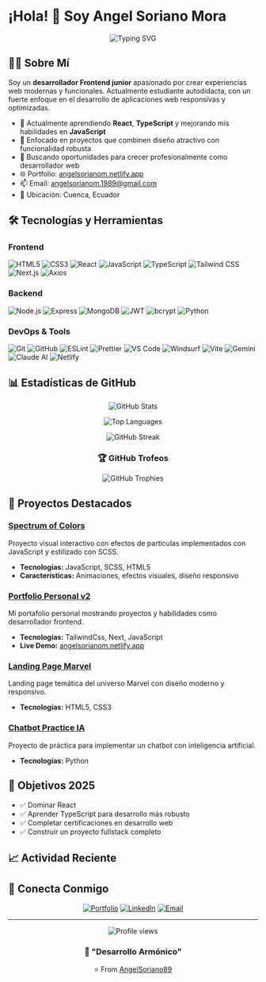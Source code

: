 # ¡Hola! 👋 Soy Angel Soriano Mora

<div align="center">
  <img src="https://readme-typing-svg.herokuapp.com?font=Fira+Code&pause=1000&color=2E9EF7&center=true&vCenter=true&width=435&lines=Frontend+Developer;Estudiante+Autodidacta;Apasionado+por+la+Tecnolog%C3%ADa" alt="Typing SVG" />
</div>

## 👨‍💻 Sobre Mí

Soy un **desarrollador Frontend junior** apasionado por crear experiencias web modernas y funcionales. Actualmente estudiante autodidacta, con un fuerte enfoque en el desarrollo de aplicaciones web responsivas y optimizadas.

- 🌱 Actualmente aprendiendo **React**, **TypeScript** y mejorando mis habilidades en **JavaScript**
- 🎯 Enfocado en proyectos que combinen diseño atractivo con funcionalidad robusta
- 💼 Buscando oportunidades para crecer profesionalmente como desarrollador web
- 🌐 Portfolio: [angelsorianom.netlify.app](https://angelsorianom.netlify.app/)
- 📫 Email: angelsorianom.1989@gmail.com
- 📍 Ubicación: Cuenca, Ecuador

## 🛠️ Tecnologías y Herramientas

### Frontend
![HTML5](https://img.shields.io/badge/HTML5-E34F26?style=for-the-badge&logo=html5&logoColor=white)
![CSS3](https://img.shields.io/badge/CSS3-1572B6?style=for-the-badge&logo=css3&logoColor=white)
![React](https://img.shields.io/badge/React-20232A?style=for-the-badge&logo=react&logoColor=61DAFB)
![JavaScript](https://img.shields.io/badge/JavaScript-F7DF1E?style=for-the-badge&logo=javascript&logoColor=black)
![TypeScript](https://img.shields.io/badge/TypeScript-007ACC?style=for-the-badge&logo=typescript&logoColor=white)
![Tailwind CSS](https://img.shields.io/badge/Tailwind_CSS-38B2AC?style=for-the-badge&logo=tailwind-css&logoColor=white)
![Next.js](https://img.shields.io/badge/Next.js-000000?style=for-the-badge&logo=next.js&logoColor=white)
![Axios](https://img.shields.io/badge/Axios-5A29E4?style=for-the-badge&logo=axios&logoColor=white)

### Backend
![Node.js](https://img.shields.io/badge/Node.js-339933?style=for-the-badge&logo=node.js&logoColor=white)
![Express](https://img.shields.io/badge/Express-000000?style=for-the-badge&logo=express&logoColor=white)
![MongoDB](https://img.shields.io/badge/MongoDB-47A248?style=for-the-badge&logo=mongodb&logoColor=white)
![JWT](https://img.shields.io/badge/JWT-000000?style=for-the-badge&logo=jsonwebtokens&logoColor=white)
![bcrypt](https://img.shields.io/badge/bcrypt-338062?style=for-the-badge&logo=letsencrypt&logoColor=white)
![Python](https://img.shields.io/badge/Python-3776AB?style=for-the-badge&logo=python&logoColor=white)

### DevOps & Tools
![Git](https://img.shields.io/badge/Git-F05032?style=for-the-badge&logo=git&logoColor=white)
![GitHub](https://img.shields.io/badge/GitHub-181717?style=for-the-badge&logo=github&logoColor=white)
![ESLint](https://img.shields.io/badge/ESLint-4B32C3?style=for-the-badge&logo=eslint&logoColor=white)
![Prettier](https://img.shields.io/badge/Prettier-F7B93E?style=for-the-badge&logo=prettier&logoColor=black)
![VS Code](https://img.shields.io/badge/VS_Code-007ACC?style=for-the-badge&logo=visual-studio-code&logoColor=white)
![Windsurf](https://img.shields.io/badge/Windsurf-00D4FF?style=for-the-badge&logo=safari&logoColor=white)
![Vite](https://img.shields.io/badge/Vite-646CFF?style=for-the-badge&logo=vite&logoColor=white)
![Gemini](https://img.shields.io/badge/Gemini-8E75B2?style=for-the-badge&logo=google&logoColor=white)
![Claude AI](https://img.shields.io/badge/Claude_AI-CC9B7A?style=for-the-badge&logo=anthropic&logoColor=white)
![Netlify](https://img.shields.io/badge/Netlify-00C7B7?style=for-the-badge&logo=netlify&logoColor=white)

## 📊 Estadísticas de GitHub

<div align="center">
  
![GitHub Stats](https://github-readme-stats.vercel.app/api?username=AngelSoriano89&show_icons=true&theme=tokyonight&hide_border=true&bg_color=1a1b27&title_color=70a5fd&icon_color=bf91f3&text_color=38bdae)

![Top Languages](https://github-readme-stats.vercel.app/api/top-langs/?username=AngelSoriano89&layout=compact&theme=tokyonight&hide_border=true&bg_color=1a1b27&title_color=70a5fd&text_color=38bdae&langs_count=8)

![GitHub Streak](https://streak-stats.demolab.com/?user=AngelSoriano89&theme=tokyonight&hide_border=true&background=1a1b27&ring=70a5fd&fire=bf91f3&currStreakLabel=bf91f3)

</div>

<div align="center">
  
### 🏆 GitHub Trofeos
  
![GitHub Trophies](https://github-profile-trophy.vercel.app/?username=AngelSoriano89&theme=tokyonight&no-frame=true&no-bg=true&margin-w=4&column=7)

</div>

## 🚀 Proyectos Destacados

### [Spectrum of Colors](https://github.com/AngelSoriano89/spectrum-of-colors)
Proyecto visual interactivo con efectos de partículas implementados con JavaScript y estilizado con SCSS.
- **Tecnologías:** JavaScript, SCSS, HTML5
- **Características:** Animaciones, efectos visuales, diseño responsivo

### [Portfolio Personal v2](https://github.com/AngelSoriano89/Portafolio-v2)
Mi portafolio personal mostrando proyectos y habilidades como desarrollador frontend.
- **Tecnologías:** TailwindCss, Next, JavaScript
- **Live Demo:** [angelsorianom.netlify.app](https://angelsorianom.netlify.app/)

### [Landing Page Marvel](https://github.com/AngelSoriano89/Landing-page-marvel)
Landing page temática del universo Marvel con diseño moderno y responsivo.
- **Tecnologías:** HTML5, CSS3

### [Chatbot Practice IA](https://github.com/AngelSoriano89/Chatbot-practice-ia)
Proyecto de práctica para implementar un chatbot con inteligencia artificial.
- **Tecnologías:** Python

## 🎯 Objetivos 2025

- ✅ Dominar React
- ✅ Aprender TypeScript para desarrollo más robusto
- ✅ Completar certificaciones en desarrollo web
- ✅ Construir un proyecto fullstack completo

## 📈 Actividad Reciente

<!--START_SECTION:activity-->
<!--END_SECTION:activity-->

## 🤝 Conecta Conmigo

<div align="center">
  
[![Portfolio](https://img.shields.io/badge/Portfolio-000000?style=for-the-badge&logo=About.me&logoColor=white)](https://angelsorianom.netlify.app/)
[![LinkedIn](https://img.shields.io/badge/LinkedIn-0077B5?style=for-the-badge&logo=linkedin&logoColor=white)](https://www.linkedin.com/in/angel-soriano-98353b142/)
[![Email](https://img.shields.io/badge/Email-D14836?style=for-the-badge&logo=gmail&logoColor=white)](mailto:angelsorianom.1989@gmail.com)

</div>

---

<div align="center">
  <img src="https://komarev.com/ghpvc/?username=AngelSoriano89&color=blueviolet&style=flat-square&label=Visitas+al+Perfil" alt="Profile views" />
  
  ### 💬 "Desarrollo Armónico" 
  
  ⭐️ From [AngelSoriano89](https://github.com/AngelSoriano89)
</div>
</div>
